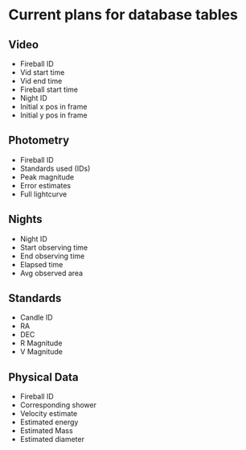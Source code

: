 # Current plans for database tables

## Video
 - Fireball ID
 - Vid start time
 - Vid end time
 - Fireball start time
 - Night ID
 - Initial x pos in frame
 - Initial y pos in frame

## Photometry
 - Fireball ID
 - Standards used (IDs)
 - Peak magnitude
 - Error estimates
 - Full lightcurve

## Nights
 - Night ID
 - Start observing time
 - End observing time
 - Elapsed time
 - Avg observed area

## Standards
 - Candle ID
 - RA
 - DEC
 - R Magnitude
 - V Magnitude

## Physical Data
 - Fireball ID
 - Corresponding shower
 - Velocity estimate
 - Estimated energy
 - Estimated Mass
 - Estimated diameter
